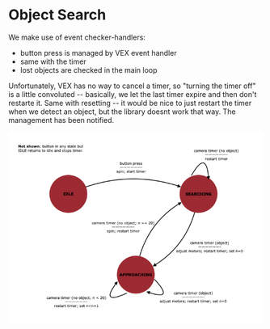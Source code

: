 # Object Search

We make use of event checker-handlers:
* button press is managed by VEX event handler
* same with the timer
* lost objects are checked in the main loop

Unfortunately, VEX has no way to cancel a timer, so "turning the timer off" is a little convoluted -- basically, we let the last timer expire and then don't restarte it. Same with resetting -- it would be nice to just restart the timer when we detect an object, but the library doesnt work that way. The management has been notified.

<img title="State Transition Diagram" src="docs/State Machine for Object Search Demo.png">